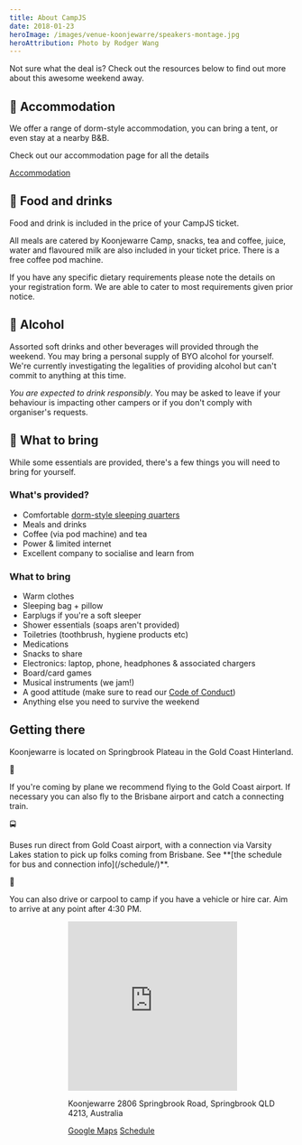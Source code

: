 ```yaml
---
title: About CampJS
date: 2018-01-23
heroImage: /images/venue-koonjewarre/speakers-montage.jpg
heroAttribution: Photo by Rodger Wang
---
```


Not sure what the deal is? Check out the resources below to find out more about this awesome weekend away.

## 🛌 Accommodation

We offer a range of dorm-style accommodation, you can bring a tent, or even stay at a nearby B&B.

Check out our accommodation page for all the details

<a class="btn btn-secondary btn-lg" href="/the-camp/accommodation">Accommodation</a>

## 🍛 Food and drinks

Food and drink is included in the price of your CampJS ticket.

All meals are catered by Koonjewarre Camp, snacks, tea and coffee, juice, water and flavoured milk are also included in your ticket price. There is a free coffee pod machine.

If you have any specific dietary requirements please note the details on your registration form. We are able to cater to most requirements given prior notice.

## 🍻 Alcohol

Assorted soft drinks and other beverages will provided through the weekend. You may bring a personal supply of BYO alcohol for yourself. We're currently investigating the legalities of providing alcohol but can't commit to anything at this time.

_You are expected to drink responsibly_. You may be asked to leave if your behaviour is impacting other campers or if you don&#39;t comply with organiser&#39;s requests.

## 🎒 What to bring

While some essentials are
provided, there's a few things you will need to bring for yourself.

### What's provided?

* Comfortable <a href="/the-camp/accommodation">dorm-style sleeping quarters</a>
* Meals and drinks
* Coffee (via pod machine) and tea
* Power & limited internet
* Excellent company to socialise and learn from

### What to bring

* Warm clothes
* Sleeping bag + pillow
* Earplugs if you're a soft sleeper
* Shower essentials (soaps aren't provided)
* Toiletries (toothbrush, hygiene products etc)
* Medications
* Snacks to share
* Electronics: laptop, phone, headphones &amp; associated chargers
* Board/card games
* Musical instruments (we jam!)
* A good attitude (make sure to read our <a href="/code-of-conduct/">Code of Conduct</a>)
* Anything else you need to survive the weekend

## Getting there

<div class="row">

<div class="col-md-6">
<p class="lead">Koonjewarre is located on Springbrook Plateau in the Gold Coast Hinterland.</p>

<div class="emojicon hex background-green">🛬</div>
<p>If you're coming by plane we recommend flying to the Gold Coast airport. If necessary you can also fly to the Brisbane airport and catch a connecting train.</p>

<div class="emojicon hex background-pink">🚍</div>
<p>Buses run direct from Gold Coast airport, with a connection via Varsity Lakes station to pick up folks coming from Brisbane. See **[the schedule for bus and connection info](/schedule/)**.</p>

<div class="emojicon hex background-yellow">🚗</div>
<p>You can also drive or carpool to camp if you have a vehicle or hire car. Aim to arrive at any point after 4:30 PM.</p>

</div>
<div class="col-md-6">
<div class="card" style="max-width: 25rem;float:right;">
<iframe src="https://www.google.com/maps/embed?pb=!1m18!1m12!1m3!1d3515.2986732264294!2d153.2682123150735!3d-28.228612982578873!2m3!1f0!2f0!3f0!3m2!1i1024!2i768!4f13.1!3m3!1m2!1s0x6b90e6c1b0d34a3d%3A0xb1b3c5350f23cbd2!2sKoonjewarre!5e0!3m2!1sen!2sau!4v1529880260486" height="300" frameborder="0" style="border:0" allowfullscreen class="card-img-top"></iframe>
  <div class="card-body">
    <p class="card-text">
    Koonjewarre
    2806 Springbrook Road,
    Springbrook QLD 4213,
    Australia
    </p>
    <a href="https://www.google.com/maps/place/Koonjewarre/@-28.228613,153.2682123,17z/data=!3m1!4b1!4m5!3m4!1s0x6b90e6c1b0d34a3d:0xb1b3c5350f23cbd2!8m2!3d-28.228613!4d153.270401" class="btn btn-primary">Google Maps</a>
    <a href="/schedule/" class="btn btn-secondary">Schedule</a>
  </div>
</div>
</div>
</div>
